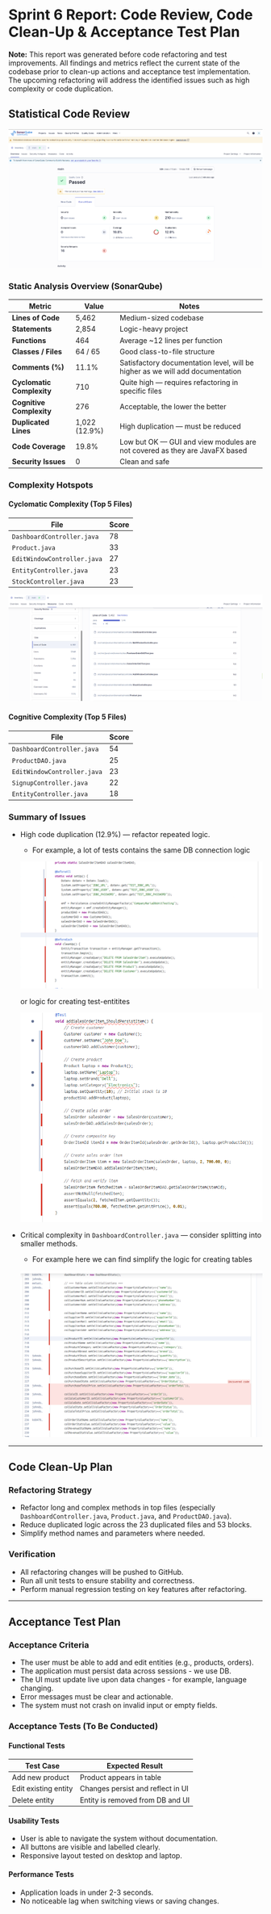 # Sprint 6 Report: Code Review, Code Clean-Up & Acceptance Test Plan

**Note:** This report was generated before code refactoring and test improvements. All findings and metrics reflect the current state of the codebase prior to clean-up actions and acceptance test implementation. The upcoming refactoring will address the identified issues such as high complexity or code duplication.

## Statistical Code Review

![alt text](s2.png)

### Static Analysis Overview (SonarQube)

| Metric                        | Value      | Notes |
|------------------------------|------------|-------|
| **Lines of Code**            | 5,462      | Medium-sized codebase |
| **Statements**               | 2,854      | Logic-heavy project |
| **Functions**                | 464        | Average ~12 lines per function |
| **Classes / Files**          | 64 / 65    | Good class-to-file structure |
| **Comments (%)**             | 11.1%      | Satisfactory documentation level, will be higher as we will add documentation |
| **Cyclomatic Complexity**    | 710        | Quite high — requires refactoring in specific files |
| **Cognitive Complexity**     | 276        | Acceptable, the lower the better |
| **Duplicated Lines**         | 1,022 (12.9%) | High duplication — must be reduced |
| **Code Coverage**            | 19.8%      | Low but OK — GUI and view modules are not covered as they are JavaFX based |
| **Security Issues**          | 0          | Clean and safe |

### Complexity Hotspots

#### Cyclomatic Complexity (Top 5 Files)
| File                                     | Score |
|------------------------------------------|-------|
| `DashboardController.java`               | 78    |
| `Product.java`                           | 33    |
| `EditWindowController.java`              | 27    |
| `EntityController.java`                  | 23    |
| `StockController.java`                   | 23    |

![alt text](s6.png)

#### Cognitive Complexity (Top 5 Files)
| File                                     | Score |
|------------------------------------------|-------|
| `DashboardController.java`               | 54    |
| `ProductDAO.java`                        | 25    |
| `EditWindowController.java`              | 23    |
| `SignupController.java`                  | 22    |
| `EntityController.java`                  | 18    |

### Summary of Issues

- High code duplication (12.9%) — refactor repeated logic.

    - For example, a lot of tests contains the same DB connection logic

    ![alt text](s3.png)

    or logic for creating test-entitites

    ![alt text](s4.png)

- Critical complexity in `DashboardController.java` — consider splitting into smaller methods.

    - For example here we can find simplify the logic for creating tables

    ![alt text](s5.png)

---

## Code Clean-Up Plan

### Refactoring Strategy

- Refactor long and complex methods in top files (especially `DashboardController.java`, `Product.java`, and `ProductDAO.java`).
- Reduce duplicated logic across the 23 duplicated files and 53 blocks.
- Simplify method names and parameters where needed.

### Verification

- All refactoring changes will be pushed to GitHub.
- Run all unit tests to ensure stability and correctness.
- Perform manual regression testing on key features after refactoring.

---

## Acceptance Test Plan

### Acceptance Criteria

- The user must be able to add and edit entities (e.g., products, orders).
- The application must persist data across sessions - we use DB.
- The UI must update live upon data changes - for example, language changing.
- Error messages must be clear and actionable.
- The system must not crash on invalid input or empty fields.

### Acceptance Tests (To Be Conducted)

#### Functional Tests
| Test Case                           | Expected Result                      |
|------------------------------------|--------------------------------------|
| Add new product                    | Product appears in table             |
| Edit existing entity               | Changes persist and reflect in UI    |
| Delete entity                      | Entity is removed from DB and UI     |

#### Usability Tests
- User is able to navigate the system without documentation.
- All buttons are visible and labelled clearly.
- Responsive layout tested on desktop and laptop.

#### Performance Tests
- Application loads in under 2-3 seconds.
- No noticeable lag when switching views or saving changes.
